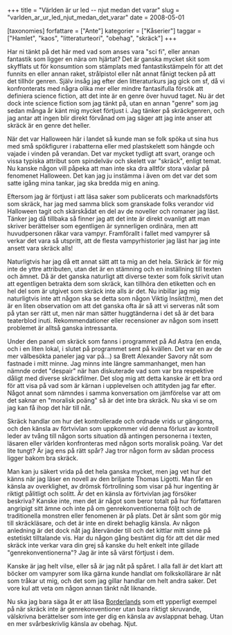 +++
title = "Världen är ur led -- njut medan det varar"
slug = "varlden_ar_ur_led_njut_medan_det_varar"
date = 2008-05-01

[taxonomies]
forfattare = ["Ante"]
kategorier = ["Kåserier"]
taggar = ["Hamlet", "kaos", "litteraturteori", "obehag", "skräck"]
+++

Har ni tänkt på det här med vad som anses vara "sci fi", eller annan fantastik som ligger en nära om hjärtat? Det är ganska mycket skit som skyfflats ut för konsumtion som stämplats med fantastikstämpeln för att det funnits en eller annan raket, strålpistol eller nåt annat fånigt tecken på att det tillhör genren. Själv insåg jag efter den litteraturkurs jag gick om sf, då vi konfronterats med några olika mer eller mindre fantasifulla försök att definiera science fiction, att det inte är en genre över huvud taget. Nu är det dock inte science fiction som jag tänkt på, utan en annan "genre" som jag sedan många år känt mig mycket förtjust i. Jag tänker på skräckgenren, och jag antar att ingen blir direkt förvånad om jag säger att jag inte anser att skräck är en genre det heller.

När det var Halloween här i landet så kunde man se folk spöka ut sina hus med små spökfigurer i rabatterna eller med plastskelett som hängde och vajade i vinden på verandan. Det var mycket tydligt att svart, orange och vissa typiska attribut som spindelväv och skelett var "skräck", enligt temat. Nu kanske någon vill påpeka att man inte ska dra alltför stora växlar på fenomenet Halloween. Det kan jag ju instämma i även om det var det som satte igång mina tankar, jag ska bredda mig en aning.

Eftersom jag är förtjust i att läsa saker som publicerats och marknadsförts som skräck, har jag med samma blick som granskade folks verandor vid Halloween tagit och skärskådat en del av de noveller och romaner jag läst. Tänker jag då tillbaka så finner jag att det inte är direkt ovanligt att man skriver berättelser som egentligen är synnerligen ordinära, men att huvudpersonen råkar vara vampyr. Framförallt i fallet med vampyrer så verkar det vara så utspritt, att de flesta vampyrhistorier jag läst har jag inte ansett vara skräck alls!

Naturligtvis har jag då ett annat sätt att ta mig an det hela. Skräck är för mig inte de yttre attributen, utan det är en stämning och en inställning till texten och ämnet. Då är det ganska naturligt att diverse texter som folk skrivit utan att egentligen betrakta dem som skräck, kan tillhöra den etiketten och en hel del som är utgivet som skräck inte alls är det. Nu inbillar jag mig naturligtvis inte att någon ska se detta som någon Viktig Insikt(tm), men det är en liten observation om att det ganska ofta är så att vi serveras nåt som på ytan ser rätt ut, men när man sätter huggtänderna i det så är det bara teaterblod inuti. Rekommendationer eller recensioner av någon som insett problemet är alltså ganska intressanta.

Under den panel om skräck som fanns i programmet på Ad Astra (en enda, och i en liten lokal, i slutet på programmet sent på kvällen. Det var en av de mer välbesökta paneler jag var på...) sa Brett Alexander Savory nåt som fastnade i mitt minne. Jag minns inte längre sammanhanget, men han nämnde ordet "despair" när han diskuterade vad som var bra respektive dåligt med diverse skräckfilmer. Det slog mig att detta kanske är ett bra ord för att visa på vad som är kärnan i upplevelsen och attityden jag far efter. Något annat som nämndes i samma konversation om jämförelse var att om det saknar en "moralisk poäng" så är det inte bra skräck. Nu ska vi se om jag kan få ihop det här till nåt.

Skräck handlar om hur det kontrollerade och ordnade vrids ur gängorna, och den känsla av förtvivlan som uppkommer vid denna förlust av kontroll leder av tvång till någon sorts situation då antingen personerna i texten, läsaren eller världen konfronteras med någon sorts moralisk poäng. Var det lite tungt? Är jag ens på rätt spår? Jag tror någon form av sådan process ligger bakom bra skräck.

Man kan ju säkert vrida på det hela ganska mycket, men jag vet hur det känns när jag läser en novell av den briljante Thomas Ligotti. Man får en känsla av overklighet, av drömsk förtrollning som visar på hur ingenting är riktigt pålitligt och solitt. Är det en känsla av förtvivlan jag försöker beskriva? Kanske inte, men det är något som beror totalt på hur författaren angripigt sitt ämne och inte på om genrekonventionerna följt och de traditionella monstren eller fenomenen är på plats. Det är sånt som gör mig till skräckläsare, och det är inte en direkt behaglig känsla. Av någon anledning är det dock nåt jag återvänder till och det kittlar mitt sinne på estetiskt tilltalande vis. Har du någon gång bestämt dig för att det där med skräck inte verkar vara din grej så kanske du helt enkelt inte gillade "genrekonventionerna"? Jag är inte så värst förtjust i dem.

Kanske är jag helt vilse, eller så är jag nåt på spåret. I alla fall är det klart att böcker om vampyrer som lika gärna kunde handlat om folkskollärare är nåt som tråkar ut mig, och det som jag gillar handlar om helt andra saker. Det vore kul att veta om någon annan tänkt nåt liknande.

Nu ska jag bara säga åt er att läsa [Borderlands](https://www.amazon.com/Borderlands-1-No/dp/1565041070/ref=sr_1_7?ie=UTF8&amp;s=books&amp;qid=1209670097&amp;sr=8-7) som ett ypperligt exempel på när skräck inte är genrekonventioner utan bara riktigt skruvande, välskrivna berättelser som inte ger dig en känsla av avslappnat behag. Utan en mer svårbeskrivlig känsla av obehag. Njut.
